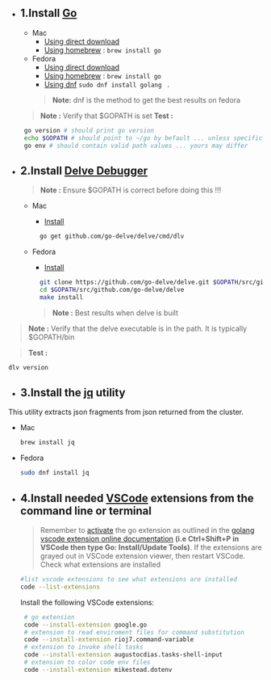 - ## 1.Install [Go](https://golang.org/doc/)
  - Mac
    - [Using direct download](https://golang.org/doc/install)
    - [Using homebrew](https://docs.brew.sh) : ``` brew install go ```
  - Fedora
    - [Using direct download](https://golang.org/doc/install)
    - [Using homebrew](https://docs.brew.sh/Homebrew-on-Linux) : ``` brew install go ```
    - [Using dnf](https://developer.fedoraproject.org/tech/languages/go/go-installation.h) ``` sudo dnf install golang  ``` . 
    > **Note:** dnf is the method to get the best results on fedora
  > **Note :** Verify that $GOPATH is set
  > **Test :** 
  ```sh
   go version # should print go version
   echo $GOPATH # should point to ~/go by befault ... unless specifically set otherwise
   go env # should contain valid path values ... yours may differ 
   ```

- ## 2.Install [Delve Debugger](https://github.com/go-delve/delve)
  > **Note :** Ensure $GOPATH is correct before doing this !!!
  - Mac
    - [Install](https://github.com/go-delve/delve/blob/master/Documentation/installation/osx/install.md)
    ```sh
      go get github.com/go-delve/delve/cmd/dlv
    ```
    
  - Fedora
    - [Install](https://github.com/go-delve/delve/blob/master/Documentation/installation/linux/install.md)
    ```sh
      git clone https://github.com/go-delve/delve.git $GOPATH/src/github.com/go-delve/delve
      cd $GOPATH/src/github.com/go-delve/delve
      make install
    ```
    > **Note :** Best results when delve is built


>**Note :** Verify that the delve executable is in the path. It is typically $GOPATH/bin

>**Test :** 
```sh
dlv version
```

- ## 3.Install the [jq](https://stedolan.github.io/jq/download/) utility 
This utility extracts json fragments from json returned from the cluster.
  - Mac
    ```sh
    brew install jq
    ```
  - Fedora
    ```sh
    sudo dnf install jq
    ```

- ## 4.Install needed [VSCode](https://code.visualstudio.com/docs/editor/command-line) extensions from the command line or terminal
  > Remember to [activate](https://github.com/golang/vscode-go/blob/master/docs/commands.md#go-installupdate-tools) the go extension as outlined  in the [golang vscode extension online documentation](https://marketplace.visualstudio.com/items?itemName=golang.Go) **(i.e Ctrl+Shift+P in VSCode then type Go: Install/Update Tools)**. If the extensions are grayed out in VSCode extension viewer, then restart VSCode.
  Check what extensions are installed
  ```sh
  #list vscode extensions to see what extensions are installed
  code --list-extensions
  ```
  Install the following VSCode extensions:
  ```sh
   # go extension
   code --install-extension google.go 
   # extension to read enviroment files for command substitution
   code --install-extension rioj7.command-variable
   # extension to invoke shell tasks
   code --install-extension augustocdias.tasks-shell-input
   # extension to color code env files
   code --install-extension mikestead.dotenv

  ```